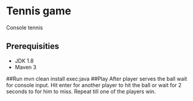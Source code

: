 # Tennis game
Console tennis

## Prerequisities
- JDK 1.8
- Maven 3

##Run
mvn clean install exec:java
##Play
After player serves the ball wait for console input.
Hit enter for another player to hit the ball or wait for 2 seconds to for him to miss.
Repeat till one of the players win.